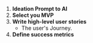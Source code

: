 1. **Ideation Prompt to AI**
2. **Select you MVP**
3. **Write high-level user stories**
	- The user's Journey.
4. **Define success metrics**